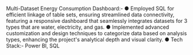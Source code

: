Multi-Dataset Energy Consumption Dashboard:-
● Employed SQL for efficient linkage of table sets, ensuring
streamlined data connectivity, featuring a responsive
dashboard that seamlessly integrates datasets for 3 types that
are water, electricity, and gas.
● Implemented advanced customization and design techniques
to categorize data based on analysis types, enhancing the
project's analytical depth and visual clarity.
● Tech Stack:- Power BI, SQL
